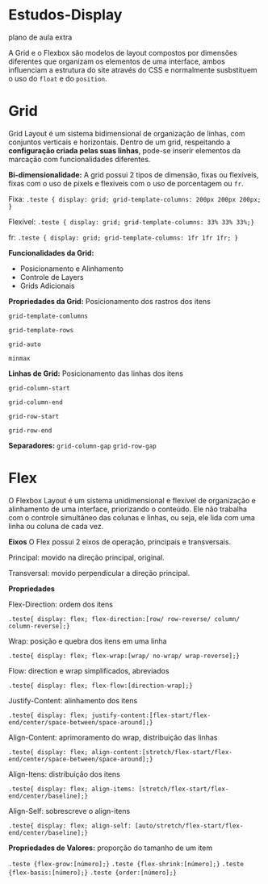 # Estudos-Display
plano de aula extra

A Grid e o Flexbox são modelos de layout compostos por dimensões diferentes que organizam os elementos de uma interface, ambos influenciam a estrutura do site através do CSS e normalmente susbstituem o uso do `float` e do `position`.

# Grid
Grid Layout é um sistema bidimensional de organização de linhas, com conjuntos verticais e horizontais.
Dentro de um grid, respeitando a **configuração criada pelas suas linhas**, pode-se inserir elementos da marcação com funcionalidades diferentes.

**Bi-dimensionalidade:**
  A grid possui 2 tipos de dimensão, fixas ou flexíveis, fixas com o uso de pixels e flexiveis com o uso de porcentagem ou `fr`. 
  
  Fixa:
```.teste { display: grid; grid-template-columns: 200px 200px 200px; }```

Flexível:
```.teste { display: grid; grid-template-columns: 33% 33% 33%;}```

fr: 
```.teste { display: grid; grid-template-columns: 1fr 1fr 1fr; }```

**Funcionalidades da Grid:**
- Posicionamento e Alinhamento
- Controle de Layers
- Grids Adicionais

**Propriedades da Grid:**
Posicionamento dos rastros dos itens

`grid-template-comlumns`

`grid-template-rows`

`grid-auto`

`minmax`

**Linhas de Grid:**
Posicionamento das linhas dos itens

`grid-column-start`

`grid-column-end`

`grid-row-start`

`grid-row-end`

**Separadores:**
 `grid-column-gap`
 `grid-row-gap`

# Flex
O Flexbox Layout é um sistema unidimensional e flexível de organização e alinhamento de uma interface, priorizando o conteúdo.
Ele não trabalha com o controle simultâneo das colunas e linhas, ou seja, ele lida com uma linha ou coluna de cada vez.

**Eixos**
O Flex possui 2 eixos de operação, principais e transversais.

Principal:
movido na direção principal, original.

Transversal:
movido perpendicular a direção principal.

**Propriedades** 

Flex-Direction:
ordem dos itens

```.teste{ display: flex; flex-direction:[row/ row-reverse/ column/ column-reverse];}```

Wrap:
posição e quebra dos itens em uma linha

```.teste{ display: flex; flex-wrap:[wrap/ no-wrap/ wrap-reverse];}```

Flow:
direction e wrap simplificados, abreviados

```.teste{ display: flex; flex-flow:[direction-wrap];}```

Justify-Content:
alinhamento dos itens

```.teste{ display: flex; justify-content:[flex-start/flex-end/center/space-between/space-around];}```

Align-Content:
aprimoramento do wrap, distribuição das linhas

```.teste{ display: flex; align-content:[stretch/flex-start/flex-end/center/space-between/space-around];}```

Align-Itens:
distribuição dos itens

```.teste{ display: flex; align-items: [stretch/flex-start/flex-end/center/baseline];}```

Align-Self:
sobrescreve o align-itens

```.teste{ display: flex; align-self: [auto/stretch/flex-start/flex-end/center/baseline];}```

**Propriedades de Valores:**
proporção do tamanho de um item

```.teste {flex-grow:[número];}```
```.teste {flex-shrink:[número];}```
```.teste {flex-basis:[número];}```
```.teste {order:[número];}```
